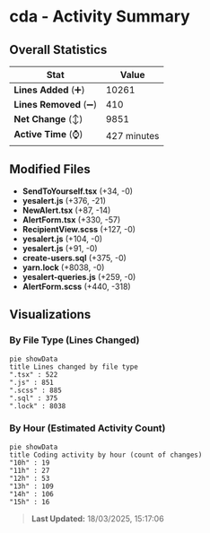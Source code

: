 # cda - Activity Summary 

## Overall Statistics

| Stat                   | Value                                                             |
| ---------------------- | ----------------------------------------------------------------- |
| **Lines Added** (➕)   | 10261                                          |
| **Lines Removed** (➖) | 410                                        |
| **Net Change** (↕)    | 9851                |
| **Active Time** (⌚)   | 427 minutes |


## Modified Files
- **SendToYourself.tsx** (+34, -0)
- **yesalert.js** (+376, -21)
- **NewAlert.tsx** (+87, -14)
- **AlertForm.tsx** (+330, -57)
- **RecipientView.scss** (+127, -0)
- **yesalert.js** (+104, -0)
- **yesalert.js** (+91, -0)
- **create-users.sql** (+375, -0)
- **yarn.lock** (+8038, -0)
- **yesalert-queries.js** (+259, -0)
- **AlertForm.scss** (+440, -318)

## Visualizations

### By File Type (Lines Changed)

```mermaid
pie showData
title Lines changed by file type
".tsx" : 522
".js" : 851
".scss" : 885
".sql" : 375
".lock" : 8038
```

### By Hour (Estimated Activity Count)

```mermaid
pie showData
title Coding activity by hour (count of changes)
"10h" : 19
"11h" : 27
"12h" : 53
"13h" : 109
"14h" : 106
"15h" : 16
```


> **Last Updated:** 18/03/2025, 15:17:06